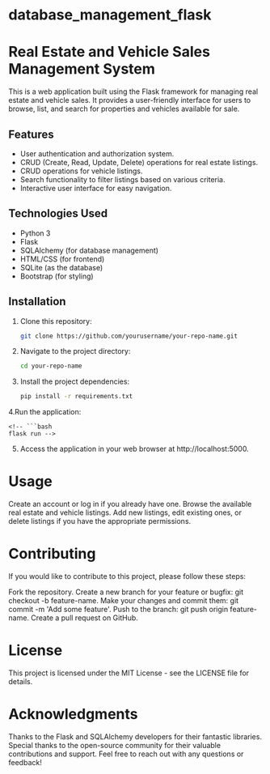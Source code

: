 # database_management_flask

# Real Estate and Vehicle Sales Management System

This is a web application built using the Flask framework for managing real estate and vehicle sales. It provides a user-friendly interface for users to browse, list, and search for properties and vehicles available for sale.

## Features

- User authentication and authorization system.
- CRUD (Create, Read, Update, Delete) operations for real estate listings.
- CRUD operations for vehicle listings.
- Search functionality to filter listings based on various criteria.
- Interactive user interface for easy navigation.

## Technologies Used

- Python 3
- Flask
- SQLAlchemy (for database management)
- HTML/CSS (for frontend)
- SQLite (as the database)
- Bootstrap (for styling)

## Installation

1. Clone this repository:

    ```bash
   git clone https://github.com/yourusername/your-repo-name.git

2. Navigate to the project directory:

    ```bash
    cd your-repo-name

3. Install the project dependencies:
   
    ```bash
    pip install -r requirements.txt

4.Run the application:

    <!-- ```bash
    flask run -->

5. Access the application in your web browser at http://localhost:5000.


# Usage

Create an account or log in if you already have one.
Browse the available real estate and vehicle listings.
Add new listings, edit existing ones, or delete listings if you have the appropriate permissions.

# Contributing

If you would like to contribute to this project, please follow these steps:

Fork the repository.
Create a new branch for your feature or bugfix: git checkout -b feature-name.
Make your changes and commit them: git commit -m 'Add some feature'.
Push to the branch: git push origin feature-name.
Create a pull request on GitHub.

# License
This project is licensed under the MIT License - see the LICENSE file for details.

# Acknowledgments
Thanks to the Flask and SQLAlchemy developers for their fantastic libraries.
Special thanks to the open-source community for their valuable contributions and support.
Feel free to reach out with any questions or feedback!
